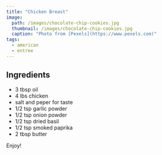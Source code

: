 ```yaml
---
title: "Chicken Breast"
image: 
  path: /images/chocolate-chip-cookies.jpg
  thumbnail: /images/chocolate-chip-cookies.jpg
  caption: "Photo from [Pexels](https://www.pexels.com)"
tags:
  - american
  - entree
---
```


## Ingredients

* 3 tbsp oil
* 4 lbs chicken
* salt and peper for taste
* 1/2 tsp garlic powder
* 1/2 tsp onion powder
* 1/2 tsp dried basil
* 1/2 tsp smoked paprika
* 2 tbsp butter

Enjoy!
